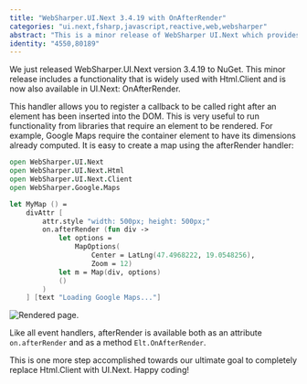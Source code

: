 ```yaml
---
title: "WebSharper.UI.Next 3.4.19 with OnAfterRender"
categories: "ui.next,fsharp,javascript,reactive,web,websharper"
abstract: "This is a minor release of WebSharper UI.Next which provides the OnAfterRender feature from Html.Client."
identity: "4550,80189"
---
```

We just released WebSharper.UI.Next version 3.4.19 to NuGet. This minor release includes a functionality that is widely used with Html.Client and is now also available in UI.Next: OnAfterRender.

This handler allows you to register a callback to be called right after an element has been inserted into the DOM. This is very useful to run functionality from libraries that require an element to be rendered. For example, Google Maps require the container element to have its dimensions already computed. It is easy to create a map using the afterRender handler:

```fsharp
open WebSharper.UI.Next
open WebSharper.UI.Next.Html
open WebSharper.UI.Next.Client
open WebSharper.Google.Maps

let MyMap () =
    divAttr [
        attr.style "width: 500px; height: 500px;"
        on.afterRender (fun div ->
            let options =
                MapOptions(
                    Center = LatLng(47.4968222, 19.0548256),
                    Zoom = 12)
            let m = Map(div, options)
            ()
        )
    ] [text "Loading Google Maps..."]
```

![Rendered page.](http://i.imgur.com/SyfH98F.png)

Like all event handlers, afterRender is available both as an attribute `on.afterRender` and as a method `Elt.OnAfterRender`.

This is one more step accomplished towards our ultimate goal to completely replace Html.Client with UI.Next. Happy coding!